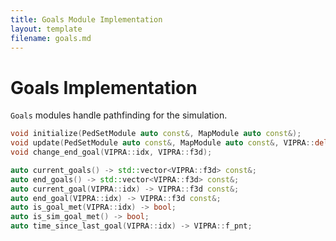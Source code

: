 ```yaml
---
title: Goals Module Implementation
layout: template
filename: goals.md
--- 
```


# Goals Implementation

`Goals` modules handle pathfinding for the simulation.

<!-- TODO: move relavent macros here -->

```C++
void initialize(PedSetModule auto const&, MapModule auto const&);
void update(PedSetModule auto const&, MapModule auto const&, VIPRA::delta_t);
void change_end_goal(VIPRA::idx, VIPRA::f3d);

auto current_goals() -> std::vector<VIPRA::f3d> const&;
auto end_goals() -> std::vector<VIPRA::f3d> const&;
auto current_goal(VIPRA::idx) -> VIPRA::f3d const&;
auto end_goal(VIPRA::idx) -> VIPRA::f3d const&;
auto is_goal_met(VIPRA::idx) -> bool;
auto is_sim_goal_met() -> bool;
auto time_since_last_goal(VIPRA::idx) -> VIPRA::f_pnt;
```
